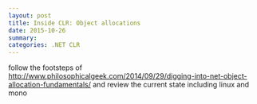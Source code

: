 ```yaml
---
layout: post
title: Inside CLR: Object allocations
date: 2015-10-26
summary:
categories: .NET CLR
---
```


follow the footsteps of http://www.philosophicalgeek.com/2014/09/29/digging-into-net-object-allocation-fundamentals/ and review the current state including linux and mono
